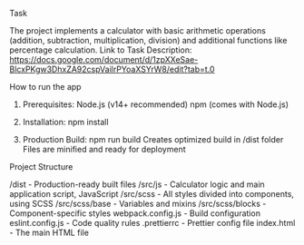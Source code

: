 Task

The project implements a calculator with basic arithmetic operations (addition, subtraction, multiplication, division) and additional functions like percentage calculation.
Link to Task Description: https://docs.google.com/document/d/1zpXXeSae-BlcxPKgw3DhxZA92cspVailrPYoaXSYrW8/edit?tab=t.0

How to run the app

1. Prerequisites:
  Node.js (v14+ recommended)
  npm (comes with Node.js)

3. Installation:
npm install

3. Production Build:
npm run build
Creates optimized build in /dist folder
Files are minified and ready for deployment

Project Structure

/dist	- Production-ready built files
/src/js -	Calculator logic and main application script, JavaScript
/src/scss - All styles divided into components, using SCSS
/src/scss/base - Variables and mixins
/src/scss/blocks - Component-specific styles
webpack.config.js - Build configuration
eslint.config.js - Code quality rules
.prettierrc - Prettier config file
index.html - The main HTML file
